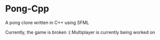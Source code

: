 # Pong-Cpp
A pong clone written in C++ using SFML

Currently, the game is broken :(
Multiplayer is currently being worked on
